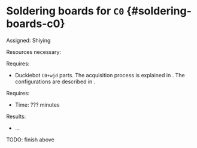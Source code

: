 # Soldering boards for `C0` {#soldering-boards-c0}

Assigned: Shiying

<div class='requirements' markdown="1">

Resources necessary:

Requires: 
- Duckiebot `C0+wjd` parts.
The acquisition process is explained in [](#acquiring-parts-c0).
The configurations are described in [](#duckiebot-configurations).

Requires: 
- Time: ??? minutes

Results:

- ...

TODO: finish above

</div>

